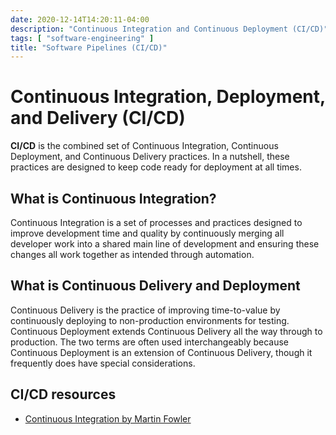 ```yaml
---
date: 2020-12-14T14:20:11-04:00
description: "Continuous Integration and Continuous Deployment (CI/CD)"
tags: [ "software-engineering" ]
title: "Software Pipelines (CI/CD)"
---
```


# Continuous Integration, Deployment, and Delivery (CI/CD)

**CI/CD** is the combined set of Continuous Integration, Continuous Deployment, and Continuous Delivery practices. In a nutshell, these practices are designed to keep code ready for deployment at all times.

## What is Continuous Integration?

Continuous Integration is a set of processes and practices designed to improve development time and quality by continuously merging all developer work into a shared main line of development and ensuring these changes all work together as intended through automation.

## What is Continuous Delivery and Deployment

Continuous Delivery is the practice of improving time-to-value by continuously deploying to non-production environments for testing. Continuous Deployment extends Continuous Delivery all the way through to production. The two terms are often used interchangeably because Continuous Deployment is an extension of Continuous Delivery, though it frequently does have special considerations.

## CI/CD resources

* [Continuous Integration by Martin Fowler](https://martinfowler.com/articles/continuousIntegration.html)

